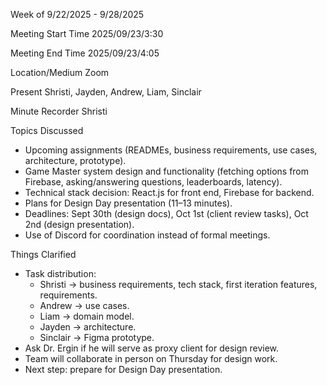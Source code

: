 Week of 9/22/2025 - 9/28/2025

Meeting Start Time
2025/09/23/3:30

Meeting End Time
2025/09/23/4:05

Location/Medium
Zoom

Present
Shristi, Jayden, Andrew, Liam, Sinclair

Minute Recorder
Shristi

Topics Discussed
- Upcoming assignments (READMEs, business requirements, use cases, architecture, prototype).
- Game Master system design and functionality (fetching options from Firebase, asking/answering questions, leaderboards, latency).
- Technical stack decision: React.js for front end, Firebase for backend.
- Plans for Design Day presentation (11–13 minutes).
- Deadlines: Sept 30th (design docs), Oct 1st (client review tasks), Oct 2nd (design presentation).
- Use of Discord for coordination instead of formal meetings.

Things Clarified
- Task distribution:
  - Shristi → business requirements, tech stack, first iteration features, requirements.
  - Andrew → use cases.
  - Liam → domain model.
  - Jayden → architecture.
  - Sinclair → Figma prototype.
- Ask Dr. Ergin if he will serve as proxy client for design review.
- Team will collaborate in person on Thursday for design work.
- Next step: prepare for Design Day presentation.
